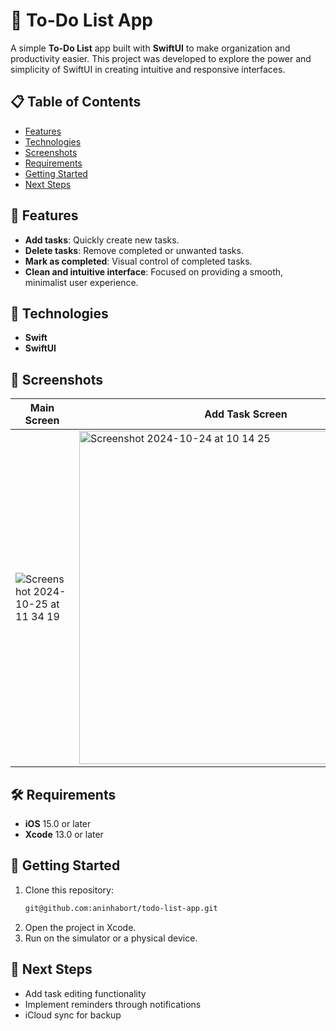 # 📝 To-Do List App

A simple **To-Do List** app built with **SwiftUI** to make organization and productivity easier. This project was developed to explore the power and simplicity of SwiftUI in creating intuitive and responsive interfaces.

## 📋 Table of Contents
- [Features](#features)
- [Technologies](#technologies)
- [Screenshots](#screenshots)
- [Requirements](#requirements)
- [Getting Started](#getting-started)
- [Next Steps](#next-steps)

## 🎯 Features

- **Add tasks**: Quickly create new tasks.
- **Delete tasks**: Remove completed or unwanted tasks.
- **Mark as completed**: Visual control of completed tasks.
- **Clean and intuitive interface**: Focused on providing a smooth, minimalist user experience.

## 🚀 Technologies

- **Swift**
- **SwiftUI**

## 📸 Screenshots

| Main Screen | Add Task Screen |
| --- | --- |
| ![Screenshot 2024-10-25 at 11 34 19](https://github.com/user-attachments/assets/299db493-f008-4b3e-9e66-a8e1308bd929) | <img width="533" alt="Screenshot 2024-10-24 at 10 14 25" src="https://github.com/user-attachments/assets/cbf0e4c6-a9db-42f6-b996-786dbfe099bd"> |

## 🛠️ Requirements

- **iOS** 15.0 or later
- **Xcode** 13.0 or later

## 🔄 Getting Started

1. Clone this repository:
   ```bash
   git@github.com:aninhabort/todo-list-app.git
2. Open the project in Xcode.
3. Run on the simulator or a physical device.

## 📌 Next Steps

- Add task editing functionality
- Implement reminders through notifications
- iCloud sync for backup
